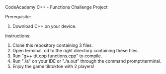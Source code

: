 CodeAcademy C++ - Functions Challenge Project

Prerequisite:
1. Download C++ on your device.

Instructions:
1. Clone this repository containing 3 files.
2. Open terminal, cd to the right directory containing these files.
3. Run "g++ ttt.cpp functions.cpp" to compile.
4. Run "./a" on your IDE or "./a.out" through the command prompt/terminal.
5. Enjoy the game tiktoktoe with 2 players!
